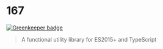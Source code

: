 # 167

[![Greenkeeper badge](https://badges.greenkeeper.io/TylorS167/167.svg)](https://greenkeeper.io/)

> A functional utility library for ES2015+ and TypeScript 
